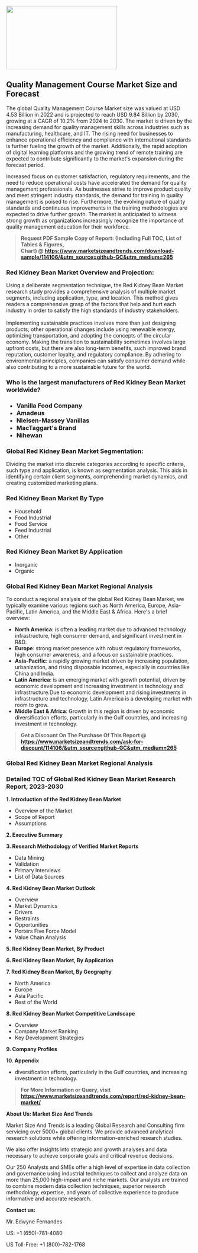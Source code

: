 <p><img class="alignnone size-medium wp-image-20088" src="https://ffe5etoiles.com/wp-content/uploads/2024/12/MST1-300x171.png" alt="" width="300" height="171" /></p><h2>Quality Management Course Market Size and Forecast</h2><p>The global Quality Management Course Market size was valued at USD 4.53 Billion in 2022 and is projected to reach USD 9.84 Billion by 2030, growing at a CAGR of 10.2% from 2024 to 2030. The market is driven by the increasing demand for quality management skills across industries such as manufacturing, healthcare, and IT. The rising need for businesses to enhance operational efficiency and compliance with international standards is further fueling the growth of the market. Additionally, the rapid adoption of digital learning platforms and the growing trend of remote training are expected to contribute significantly to the market's expansion during the forecast period.</p><p>Increased focus on customer satisfaction, regulatory requirements, and the need to reduce operational costs have accelerated the demand for quality management professionals. As businesses strive to improve product quality and meet stringent industry standards, the demand for training in quality management is poised to rise. Furthermore, the evolving nature of quality standards and continuous improvements in the training methodologies are expected to drive further growth. The market is anticipated to witness strong growth as organizations increasingly recognize the importance of quality management education for their workforce.</p></p><blockquote id="" class=""><strong>Request PDF Sample Copy of Report: (Including Full TOC, List of Tables &amp; Figures, Chart)&nbsp;@&nbsp;<strong><a href="https://www.marketsizeandtrends.com/download-sample/114106/&utm_source=github-GC&utm_medium=265" target="_blank">https://www.marketsizeandtrends.com/download-sample/114106/&utm_source=github-GC&utm_medium=265</a></strong></strong></blockquote><h3 id="" class="">Red Kidney Bean Market&nbsp;Overview and Projection:</h3><p id="" class="">Using a deliberate segmentation technique, the Red Kidney Bean Market research study provides a comprehensive analysis of multiple market segments, including application, type, and location. This method gives readers a comprehensive grasp of the factors that help and hurt each industry in order to satisfy the high standards of industry stakeholders. <br /> <br />Implementing sustainable practices involves more than just designing products; other operational changes include using renewable energy, optimizing transportation, and adopting the concepts of the circular economy. Making the transition to sustainability sometimes involves large upfront costs, but there are also long-term benefits, such improved brand reputation, customer loyalty, and regulatory compliance. By adhering to environmental principles, companies can satisfy consumer demand while also contributing to a more sustainable future for the world.</p><h3 id="" class="">Who is the largest manufacturers of&nbsp;Red Kidney Bean Market worldwide?</h3><h3 class=""><p><ul><li>Vanilla Food Company </li><li> Amadeus </li><li> Nielsen-Massey Vanillas </li><li> MacTaggart's Brand </li><li> Nihewan</li></ul></p></h3><h3 id="" class="">Global&nbsp;Red Kidney Bean Market Segmentation:</h3><p id="" class="">Dividing the market into discrete categories according to specific criteria, such type and application, is known as segmentation analysis. This aids in identifying certain client segments, comprehending market dynamics, and creating customized marketing plans.</p><h3 id="" class="">Red Kidney Bean Market&nbsp;By Type</h3><p><p><ul><li>Household</li><li> Food Industrial</li><li> Food Service</li><li> Feed Industrial</li><li> Other</p></li></ul></p></p><h3 id="" class="">Red Kidney Bean Market&nbsp;By Application</h3><p class=""><p><ul><li>Inorganic</li><li> Organic</li></ul></p></p><h3 id="" class="">Global Red Kidney Bean Market Regional Analysis</h3><p id="" class="">To conduct a regional analysis of the global Red Kidney Bean Market, we typically examine various regions such as North America, Europe, Asia-Pacific, Latin America, and the Middle East &amp; Africa. Here's a brief overview:</p><ul><li><strong>North America</strong>: is often a leading market due to advanced technology infrastructure, high consumer demand, and significant investment in R&amp;D.</li><li><strong>Europe</strong>: strong market presence with robust regulatory frameworks, high consumer awareness, and a focus on sustainable practices.</li><li><strong>Asia-Pacific</strong>: a rapidly growing market driven by increasing population, urbanization, and rising disposable incomes, especially in countries like China and India.</li><li><strong>Latin America</strong>: is an emerging market with growth potential, driven by economic development and increasing investment in technology and infrastructure.Due to economic development and rising investments in infrastructure and technology, Latin America is a developing market with room to grow.</li><li><strong>Middle East &amp; Africa</strong>: Growth in this region is driven by economic diversification efforts, particularly in the Gulf countries, and increasing investment in technology.</li></ul><blockquote id="" class=""><strong>Get a Discount On The Purchase Of This Report @ <strong><a href="https://www.marketsizeandtrends.com/ask-for-discount/114106/&utm_source=github-GC&utm_medium=265" target="_blank">https://www.marketsizeandtrends.com/ask-for-discount/114106/&utm_source=github-GC&utm_medium=265</a></strong></strong></blockquote><h3 id="" class="">Global Red Kidney Bean Market Regional Analysis</h3><h3 id="" class="">Detailed TOC of Global Red Kidney Bean Market Research Report, 2023-2030</h3><p id="" class=""><strong>1. Introduction of the Red Kidney Bean Market</strong></p><ul><li>Overview of the Market</li><li>Scope of Report</li><li>Assumptions</li></ul><p id="" class=""><strong>2. Executive Summary</strong></p><p id="" class=""><strong>3. Research Methodology of Verified Market Reports</strong></p><ul><li>Data Mining</li><li>Validation</li><li>Primary Interviews</li><li>List of Data Sources</li></ul><p id="" class=""><strong>4. Red Kidney Bean Market Outlook</strong></p><ul><li>Overview</li><li>Market Dynamics</li><li>Drivers</li><li>Restraints</li><li>Opportunities</li><li>Porters Five Force Model</li><li>Value Chain Analysis</li></ul><p id="" class=""><strong>5. Red Kidney Bean Market, By Product</strong></p><p id="" class=""><strong>6. Red Kidney Bean Market, By Application</strong></p><p id="" class=""><strong>7. Red Kidney Bean Market, By Geography</strong></p><ul><li>North America</li><li>Europe</li><li>Asia Pacific</li><li>Rest of the World</li></ul><p id="" class=""><strong>8. Red Kidney Bean Market Competitive Landscape</strong></p><ul><li>Overview</li><li>Company Market Ranking</li><li>Key Development Strategies</li></ul><p id="" class=""><strong>9. Company Profiles</strong></p><p id="" class=""><strong>10. Appendix</strong></p><ul><li>diversification efforts, particularly in the Gulf countries, and increasing investment in technology.</li></ul><blockquote id="" class=""><strong>For More Information or Query, visit <strong><strong><a href="https://www.marketsizeandtrends.com/report/red-kidney-bean-market/" target="_blank">https://www.marketsizeandtrends.com/report/red-kidney-bean-market/</a></strong></strong></strong></blockquote><p id="" class=""><strong>About Us: Market Size And Trends</strong></p><p id="" class="">Market Size And Trends is a leading Global Research and Consulting firm servicing over 5000+ global clients. We provide advanced analytical research solutions while offering information-enriched research studies.</p><p id="" class="">We also offer insights into strategic and growth analyses and data necessary to achieve corporate goals and critical revenue decisions.</p><p id="" class="">Our 250 Analysts and SMEs offer a high level of expertise in data collection and governance using industrial techniques to collect and analyze data on more than 25,000 high-impact and niche markets. Our analysts are trained to combine modern data collection techniques, superior research methodology, expertise, and years of collective experience to produce informative and accurate research.</p><p id="" class=""><strong>Contact us:</strong></p><p id="" class="">Mr. Edwyne Fernandes</p><p id="" class="">US: +1 (650)-781-4080</p><p id="" class="">US Toll-Free: +1 (800)-782-1768</p>
